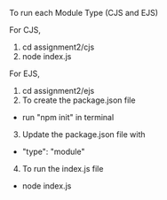 To run each Module Type (CJS and EJS) 

For CJS,
1. cd assignment2/cjs
2. node index.js

For EJS, 
1. cd assignment2/ejs
2. To create the package.json file
- run "npm init" in terminal 
3. Update the package.json file with 
- "type": "module"
4. To run the index.js file
- node index.js